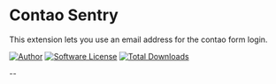 Contao Sentry
==========================

This extension lets you use an email address for the contao form login.  

[![Author](http://img.shields.io/badge/author-@1upgmbh-blue.svg?style=flat-square)](https://twitter.com/1upgmbh)
[![Software License](http://img.shields.io/badge/license-MIT-brightgreen.svg?style=flat-square)](LICENSE)
[![Total Downloads](http://img.shields.io/packagist/dt/oneup/contao-email-login.svg?style=flat-square)](https://packagist.org/packages/oneup/contao-email-login)

--
